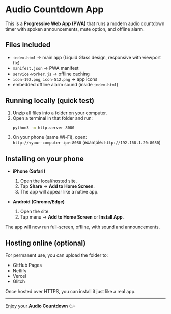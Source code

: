 # Audio Countdown App

This is a **Progressive Web App (PWA)** that runs a modern audio countdown timer with spoken announcements, mute option, and offline alarm.

## Files included
- `index.html` → main app (Liquid Glass design, responsive with viewport fix)
- `manifest.json` → PWA manifest
- `service-worker.js` → offline caching
- `icon-192.png`, `icon-512.png` → app icons
- embedded offline alarm sound (inside `index.html`)

## Running locally (quick test)
1. Unzip all files into a folder on your computer.
2. Open a terminal in that folder and run:
   ```bash
   python3 -m http.server 8080
   ```
3. On your phone (same Wi-Fi), open:  
   `http://<your-computer-ip>:8080`
   (example: `http://192.168.1.20:8080`)

## Installing on your phone
- **iPhone (Safari)**  
  1. Open the local/hosted site.  
  2. Tap **Share** → **Add to Home Screen**.  
  3. The app will appear like a native app.

- **Android (Chrome/Edge)**  
  1. Open the site.  
  2. Tap menu → **Add to Home Screen** or **Install App**.  

The app will now run full-screen, offline, with sound and announcements.

## Hosting online (optional)
For permanent use, you can upload the folder to:
- GitHub Pages  
- Netlify  
- Vercel  
- Glitch  

Once hosted over HTTPS, you can install it just like a real app.

---
Enjoy your **Audio Countdown** ⏱🎶
